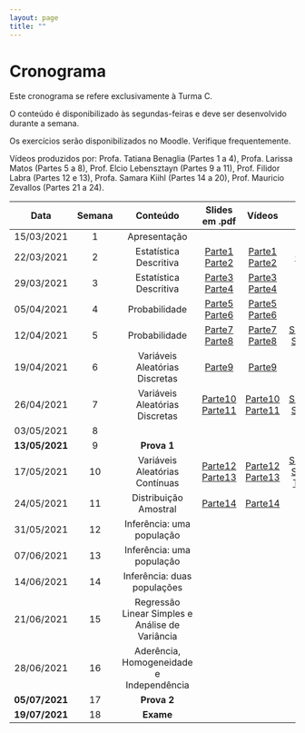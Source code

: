 ```yaml
---
layout: page
title: ""
---
```


# Cronograma

Este cronograma se refere exclusivamente à Turma C.

O conteúdo é disponibilizado às segundas-feiras e deve ser desenvolvido durante a semana.

Os exercícios serão disponibilizados no Moodle. Verifique frequentemente.

Vídeos produzidos por: Profa. Tatiana Benaglia (Partes 1 a 4), Profa. Larissa Matos (Partes 5 a 8), Prof. Elcio Lebensztayn (Partes 9 a 11), Prof. Filidor Labra (Partes 12 e 13), Profa. Samara Kiihl (Partes 14 a 20), Prof. Mauricio Zevallos (Partes 21 a 24).


| Data          | Semana  | Conteúdo | Slides em .pdf   | Vídeos  | Extras |
|:-------------:|:-------:| :-------:| :---------------:|:-------:|:------:|
| 15/03/2021    |   1      | Apresentação              |        
| 22/03/2021    |   2     | Estatística Descritiva    | [Parte1](http://me414-unicamp.github.io/aulas/slides/parte01/parte01.pdf)  [Parte2](http://me414-unicamp.github.io/aulas/slides/parte02/parte02.pdf)| [Parte1](https://drive.google.com/drive/folders/1YhZjqt_9QJbr81BNh7N0GREb2RxBUMOE?usp=sharing) [Parte2](https://drive.google.com/drive/folders/1YlTJt_MdPiqoV9vDIfXTxpv0KIAL1Xqk?usp=sharing) | [GRETL](https://drive.google.com/file/d/1WmPDVYvaCEgNIFppkJ96Rg4aut2-huIQ/view?usp=sharing) 
| 29/03/2021    |   3     | Estatística Descritiva    |  [Parte3](http://me414-unicamp.github.io/aulas/slides/parte03/parte03.pdf) [Parte4](http://me414-unicamp.github.io/aulas/slides/parte04/parte04.pdf)   |  [Parte3](https://drive.google.com/drive/folders/1EgkZy6aTnawO5Ra6P1Y0G9hRV2CBJr91?usp=sharing)  [Parte4](https://drive.google.com/drive/folders/18Z0pLSbMEmAsFFMNC6Jnn0pGFHiLDK8F?usp=sharing)
| 05/04/2021    |   4     | Probabilidade             | [Parte5](http://me414-unicamp.github.io/aulas/slides/parte05/parte05.pdf) [Parte6](http://me414-unicamp.github.io/aulas/slides/parte06/parte06.pdf)   |    [Parte5](https://drive.google.com/drive/folders/1RnD9YZq1hioXV_Fzl2OqoUpm4tjkpFFo?usp=sharing) [Parte6](https://drive.google.com/drive/folders/1-bD-G0QovYhZitYEOkupD3Ch0KOT-JSB?usp=sharing)
| 12/04/2021    |   5     | Probabilidade             | [Parte7](http://me414-unicamp.github.io/aulas/slides/parte07/parte07.pdf) [Parte8](http://me414-unicamp.github.io/aulas/slides/parte08/parte08.pdf)  | [Parte7](https://drive.google.com/drive/folders/1d6VobTbrRmFNKjqmMzA6rDeyewnomeaz?usp=sharing) [Parte8](https://drive.google.com/drive/folders/1IoCsLpCNMiY1H2l1aXH3vVCfMgynaFmO?usp=sharing) | [Summary Song #1](https://youtu.be/lm53uqt-ln0)
| 19/04/2021    |   6     | Variáveis Aleatórias Discretas   |  [Parte9](http://me414-unicamp.github.io/aulas/slides/parte09/parte09.pdf)  |  [Parte9](https://drive.google.com/drive/folders/1SYM7vsO9SVx084EN73FLTfwCRe_hbRYq?usp=sharing)
| 26/04/2021    |   7     | Variáveis Aleatórias Discretas   | [Parte10](http://me414-unicamp.github.io/aulas/slides/parte10/parte10.pdf) [Parte11](http://me414-unicamp.github.io/aulas/slides/parte11/parte11.pdf) | [Parte10](https://drive.google.com/drive/folders/16I7ebZ0BZJEWjVfxPhdnwBjKVq1Dm5cW?usp=sharing) [Parte11](https://drive.google.com/drive/folders/1YOakSF7xbNLAkV4rEt-yVhYXKhMnhUCv?usp=sharing) | [Summary Song #2](https://youtu.be/ZINXFoQMZVs)
| 03/05/2021    |   8     |    |  
| **13/05/2021**   |   9     |  **Prova 1**       |   
| 17/05/2021    |   10     | Variáveis Aleatórias Contínuas    | [Parte12](http://me414-unicamp.github.io/aulas/slides/parte12/parte12.pdf) [Parte13](http://me414-unicamp.github.io/aulas/slides/parte13/parte13.pdf)   |  [Parte12](https://drive.google.com/drive/folders/18h5jsIjMVXA3clyzNk7HDyGFQ7ToRc-N?usp=sharing) [Parte13](https://drive.google.com/drive/folders/10Dw5LoXLo81HKqbFIGP2rLszZXM4z6L_?usp=sharing) | [Summary Song #3](https://youtu.be/Cy07eubC-jI) [Tabelas](http://me414-unicamp.github.io/about/Tabelas-impressao.pdf)
| 24/05/2021    |   11    | Distribuição Amostral     |  [Parte14](http://me414-unicamp.github.io/aulas/slides/parte14/parte14.pdf)|  [Parte14](https://drive.google.com/drive/folders/1r5CXL-KnQ0aIkfprFl1IsJtqs-8zh7EC?usp=sharing)
| 31/05/2021    |   12    |Inferência: uma população     |  <!--[Parte15](http://me414-unicamp.github.io/aulas/slides/parte15/parte15.pdf) [Parte16](http://me414-unicamp.github.io/aulas/slides/parte16/parte16.pdf) --> |   <!--[Parte15](https://drive.google.com/drive/folders/1ScJQjeT8n0SQGT1Spq8czCQfzv5J8VQx?usp=sharing) [Parte16](https://drive.google.com/drive/folders/1Nw2gqgCRwATkeCOmvjuZddeUfndS7Mtp?usp=sharing) -->|  <!--[Summary Song #5](https://youtu.be/sOFlR4C5YVs)-->
| 07/06/2021    |   13    | Inferência: uma população    |    <!--[Parte17](http://me414-unicamp.github.io/aulas/slides/parte17/parte17.pdf) [Parte18](http://me414-unicamp.github.io/aulas/slides/parte18/parte18.pdf) -->|   <!--[Parte17](https://drive.google.com/drive/folders/1Hkoh9qvMmkQtacoB7SS57ppnIggwLw_q?usp=sharing) [Parte18](https://drive.google.com/drive/folders/16Q8rwM0JjRoDOB8GCGRUp3qu7e80Uusg?usp=sharing)--> |  <!--[Summary Song #4](https://youtu.be/HTdo6xjfFHI) [Uma Senhora Toma Chá](http://me414-unicamp.github.io/aulas/slides/parte17a-SenhoraCha/parte17a)-->
| 14/06/2021    |   14    | Inferência: duas populações     |  <!-- [Parte19](http://me414-unicamp.github.io/aulas/slides/parte19/parte19.pdf) [Parte20](http://me414-unicamp.github.io/aulas/slides/parte20/parte20.pdf)  --> | <!-- [Parte19](https://drive.google.com/drive/folders/1V78d7Z8Cd0HLwpTuVX8aOWvq19xZVHZU?usp=sharing) [Parte20](https://drive.google.com/drive/folders/1H0bmOSoZtOkWRrARRNrdd89Vj3AtPj3-?usp=sharing) --> | <!--[Teste de permutação](http://me414-unicamp.github.io/aulas/slides/parte20a/TestePermutacao.pdf) -->
| 21/06/2021    |   15    |  Regressão Linear Simples e Análise de Variância |<!-- [Regressão](http://me414-unicamp.github.io/aulas/slides/parte23/Regressao.pdf) [ANOVA](http://me414-unicamp.github.io/aulas/slides/parte24/ANOVA.pdf) --> | <!--[Regressão](https://drive.google.com/drive/folders/13lVITuH6xA7SgZIcMlSEV4W_WLgVPBAa?usp=sharing) [ANOVA](https://drive.google.com/drive/folders/1R1-wTk_6g9SYHma6115dH1A-kIYVqElT?usp=sharing)-->| <!--[GRETL 2](https://drive.google.com/file/d/1p6fRPlJ2ydrSNTInoLGhSyyQISgBUh7W/view?usp=sharing)-->
| 28/06/2021    |   16    |  Aderência, Homogeneidade e Independência |<!--[Aderência](https://drive.google.com/file/d/1cLBMSr92sMHiZep7AGXeGMjD1MLli76K/view?usp=sharing) [Homogeneidade e Independência](https://drive.google.com/file/d/15tNYzJEvkS-1kZVLWJTT7-yuzWu830dE/view?usp=sharing) --> | <!--[Aderência](https://drive.google.com/file/d/1a1mFWwhM-7KV5S3x94Aqfk5L05iHOtco/view?usp=sharing) [Homogeneidade e Independência](https://drive.google.com/file/d/1A6_xf8-KlhMWdLN06CW3rphQgLX6pNu_/view?usp=sharing) -->|
| **05/07/2021**  |   17     | **Prova 2**  |   
| **19/07/2021**   |   18     | **Exame**  |
